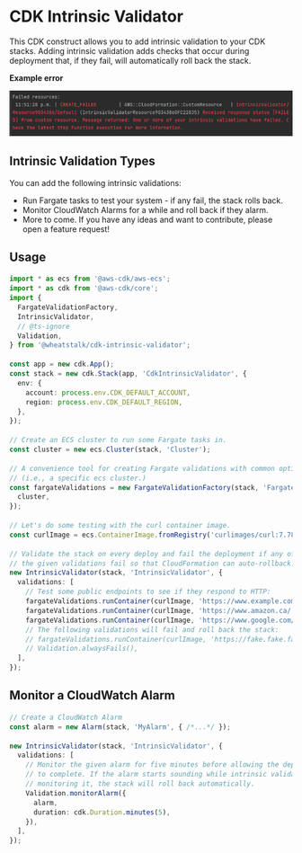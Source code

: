 # CDK Intrinsic Validator

This CDK construct allows you to add intrinsic validation to your CDK stacks.
Adding intrinsic validation adds checks that occur during deployment that, if
they fail, will automatically roll back the stack.

**Example error**

![An example of an intrinsic validation error](images/failure-example.png)

## Intrinsic Validation Types

You can add the following intrinsic validations:

- Run Fargate tasks to test your system - if any fail, the stack rolls back.
- Monitor CloudWatch Alarms for a while and roll back if they alarm.
- More to come. If you have any ideas and want to contribute, please open a
  feature request!

## Usage

```ts
import * as ecs from '@aws-cdk/aws-ecs';
import * as cdk from '@aws-cdk/core';
import {
  FargateValidationFactory,
  IntrinsicValidator,
  // @ts-ignore
  Validation,
} from '@wheatstalk/cdk-intrinsic-validator';

const app = new cdk.App();
const stack = new cdk.Stack(app, 'CdkIntrinsicValidator', {
  env: {
    account: process.env.CDK_DEFAULT_ACCOUNT,
    region: process.env.CDK_DEFAULT_REGION,
  },
});

// Create an ECS cluster to run some Fargate tasks in.
const cluster = new ecs.Cluster(stack, 'Cluster');

// A convenience tool for creating Fargate validations with common options
// (i.e., a specific ecs cluster.)
const fargateValidations = new FargateValidationFactory(stack, 'FargateValidationFactory', {
  cluster,
});

// Let's do some testing with the curl container image.
const curlImage = ecs.ContainerImage.fromRegistry('curlimages/curl:7.78.0');

// Validate the stack on every deploy and fail the deployment if any of
// the given validations fail so that CloudFormation can auto-rollback.
new IntrinsicValidator(stack, 'IntrinsicValidator', {
  validations: [
    // Test some public endpoints to see if they respond to HTTP:
    fargateValidations.runContainer(curlImage, 'https://www.example.com/'),
    fargateValidations.runContainer(curlImage, 'https://www.amazon.ca/'),
    fargateValidations.runContainer(curlImage, 'https://www.google.com/'),
    // The following validations will fail and roll back the stack:
    // fargateValidations.runContainer(curlImage, 'https://fake.fake.fake/'),
    // Validation.alwaysFails(),
  ],
});
```

## Monitor a CloudWatch Alarm

```ts
// Create a CloudWatch Alarm
const alarm = new Alarm(stack, 'MyAlarm', { /*...*/ });

new IntrinsicValidator(stack, 'IntrinsicValidator', {
  validations: [
    // Monitor the given alarm for five minutes before allowing the deployment
    // to complete. If the alarm starts sounding while intrinsic validation is
    // monitoring it, the stack will roll back automatically.
    Validation.monitorAlarm({
      alarm,
      duration: cdk.Duration.minutes(5),
    }),
  ],
});
```